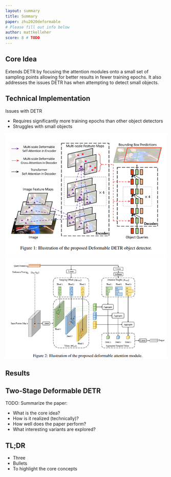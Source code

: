 ```yaml
---
layout: summary
title: Summary
paper: zhu2020deformable
# Please fill out info below
author: mattkelleher
score: 8 # TODO
---
```


## Core Idea
Extends DETR by focusing the attention modules onto a small set of sampling points allowing for better results in fewer training epochs. 
It also addresses the issues DETR has when attempting to detect small objects. 


## Technical Implementation
Issues with DETR
- Requires significantly more training epochs than other object detectors
- Struggles with small objects

<img src="zhu2020deformable_2_model.PNG" width="850" />

<img src="zhu2020deformable_2_attention.PNG" width="900" />


## Results

## Two-Stage Deformable DETR


TODO: Summarize the paper:
* What is the core idea?
* How is it realized (technically)?
* How well does the paper perform?
* What interesting variants are explored?

## TL;DR
* Three
* Bullets
* To highlight the core concepts
